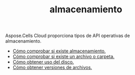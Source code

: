 ﻿---
title: almacenamiento
second_title: Aspose.Cells Cloud Documen
type: docs
url: /es/storage/
keywords: disc-usage, file version, exist
description: Aspose.Cells Cloud REST API admite la carga, descarga, eliminación, copia y movimiento de carpetas. SDK admite tipos de lenguajes de desarrollo. Incluyen Android, C#, Go, Java, NodeJS, Perl, PHP, Python, Ruby y Swift.
weight: 100
kwords: Excel, Office Nube, REST API, Hoja de cálculo, PDF, CSV, Json, Markdwon, Almacenamiento
---
Aspose.Cells Cloud proporciona tipos de API operativas de almacenamiento.

- [Cómo comprobar si existe almacenamiento.](/cells/es/storage/exist/)
- [Cómo comprobar si existe un archivo o carpeta.](/cells/es/storage/object-exists/)
- [Cómo obtener uso del disco.](/cells/es/storage/disc/)
- [Cómo obtener versiones de archivos.](/cells/es/storage/file-versions/)

